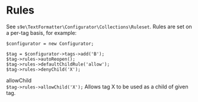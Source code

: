 Rules
=====

See `s9e\TextFormatter\Configurator\Collections\Ruleset`.
Rules are set on a per-tag basis, for example:

```
$configurator = new Configurator;

$tag = $configurator->tags->add('B');
$tag->rules->autoReopen();
$tag->rules->defaultChildRule('allow');
$tag->rules->denyChild('X');
```

<dl>

<dt>allowChild</dt>
<dt><code>$tag->rules->allowChild('X');</code>
Allows tag X to be used as a child of given tag.</dt>

</dl>
